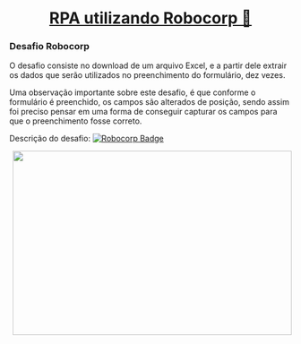 <h1 align="center">
    <a href="https://robocorp.com/"> RPA utilizando Robocorp  🚧 </a>
</h1>

### Desafio Robocorp 
    
O desafio consiste no download de um arquivo Excel, e a partir dele extrair os dados que serão utilizados no preenchimento do formulário, dez vezes. 

Uma observação importante sobre este desafio, é que conforme o formulário é preenchido, os campos são alterados de posição, sendo assim foi preciso pensar em uma forma de 
conseguir capturar os campos para que o preenchimento fosse correto.

Descrição do desafio: [![Robocorp Badge](https://img.shields.io/badge/-Robocorp-00f?style=flat-square&logo=Robocorp&logoColor=blue&link=link_do_seu_perfil_no_github)](https://robocorp.com/docs/development-howtos/browser/rpa-form-challenge)


<img align="right" width="498" height="329" src="https://robocorp.com/docs/398df90674f2f802c3a622e7bf109085/rpa_form_challenge.gif">